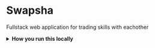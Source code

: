 # Swapsha
Fullstack web application for trading skills with eachother

<details>
<summary><strong>How you run this locally</strong></summary>

## Run this locally

---

1. Run this command to clone the repository in the directory of your choice.

```bash
git clone https://github.com/adrianbodin/Swapsha
```

---

2. Run this command to go into the project directory. 

```bash
cd Swapsha
```

---

3. Change to to src directory. 

```bash
cd src
```

---

4. Change to the api project to run migrations for the database.

```bash
cd Swapsha.Api
```

---

5. Go into appsettings.Development.json to change the server to your own, you can keep everything after the server.

```json
{
   "DefaultConnection": "Server={YOUR-SERVER-NAME};Database=Swapsha;Trusted_Connection=True;MultipleActiveResultSets=true;TrustServerCertificate=True"
}
```

---

6. Now run this command. This should run all the migrations and create a database with seed data in it. Make sure you got MS sql server installed on your computer.

```bash
dotnet ef database update
```

---

7. Now start up Swapsha.api in visual studio, this should open swagger with all the endpoints.
>[!NOTE]
> You can also use other code editors or IDEs but you might have to start the api from the terminal.  

---

8. Open a new terminal while the api is running and navigate to the swapsha.frontend in the src root directory. Then run this command to install all the dependencies for the frontend 

```bash
npm install
```

---

9. Then after the installation is complete, run this command to start the next.js project.

```bash
npm run dev
```

---

10. Now you should have a local database, an api and a frontend all connected together and ready to be tested, hope it worked!

---

</details>
